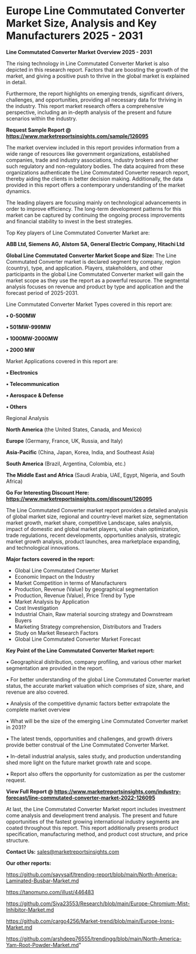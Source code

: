 # Europe Line Commutated Converter Market Size, Analysis and Key Manufacturers 2025 - 2031

<Strong> Line Commutated Converter Market Overview 2025 - 2031</strong>

The rising technology in Line Commutated Converter Market is also depicted in this research report. Factors that are boosting the growth of the market, and giving a positive push to thrive in the global market is explained in detail.

Furthermore, the report highlights on emerging trends, significant drivers, challenges, and opportunities, providing all necessary data for thriving in the industry. This report market research offers a comprehensive perspective, including an in-depth analysis of the present and future scenarios within the industry.

<strong>Request Sample Report @ <a href=https://www.marketreportsinsights.com/sample/126095>https://www.marketreportsinsights.com/sample/126095</a></strong>

The market overview included in this report provides information from a wide range of resources like government organizations, established companies, trade and industry associations, industry brokers and other such regulatory and non-regulatory bodies. The data acquired from these organizations authenticate the Line Commutated Converter research report, thereby aiding the clients in better decision making. Additionally, the data provided in this report offers a contemporary understanding of the market dynamics.

The leading players are focusing mainly on technological advancements in order to improve efficiency. The long-term development patterns for this market can be captured by continuing the ongoing process improvements and financial stability to invest in the best strategies.

Top Key players of Line Commutated Converter Market are:

<strong>ABB Ltd, Siemens AG, Alstom SA, General Electric Company, Hitachi Ltd</strong>

<strong><b>Global Line Commutated Converter Market Scope and Size:</b></strong>
The Line Commutated Converter market is declared segment by company, region (country), type, and application. Players, stakeholders, and other participants in the global Line Commutated Converter market will gain the market scope as they use the report as a powerful resource. The segmental analysis focuses on revenue and product by type and application and the forecast period of 2025-2031.

Line Commutated Converter Market Types covered in this report are:

<strong>• 0-500MW

• 501MW-999MW

• 1000MW-2000MW

• 2000 MW</strong>

Market Applications covered in this report are:

<strong>• Electronics

• Telecommunication

• Aerospace & Defense

• Others</strong> 

Regional Analysis

<strong>North America</strong> (the United States, Canada, and Mexico)

<strong>Europe</strong> (Germany, France, UK, Russia, and Italy)

<strong>Asia-Pacific</strong> (China, Japan, Korea, India, and Southeast Asia)

<strong>South America</strong> (Brazil, Argentina, Colombia, etc.)

<strong>The Middle East and Africa</strong> (Saudi Arabia, UAE, Egypt, Nigeria, and South Africa)

<strong>Go For Interesting Discount Here: <a href=https://www.marketreportsinsights.com/discount/126095>https://www.marketreportsinsights.com/discount/126095</a></strong>

The Line Commutated Converter market report provides a detailed analysis of global market size, regional and country-level market size, segmentation market growth, market share, competitive Landscape, sales analysis, impact of domestic and global market players, value chain optimization, trade regulations, recent developments, opportunities analysis, strategic market growth analysis, product launches, area marketplace expanding, and technological innovations.

<strong><b>Major factors covered in the report:</b></strong>
<ul>
  <li>Global Line Commutated Converter Market </li>
  <li>Economic Impact on the Industry</li>
  <li>Market Competition in terms of Manufacturers</li>
  <li>Production, Revenue (Value) by geographical segmentation</li>
  <li>Production, Revenue (Value), Price Trend by Type</li>
  <li>Market Analysis by Application</li>
  <li>Cost Investigation</li>
  <li>Industrial Chain, Raw material sourcing strategy and Downstream Buyers</li>
  <li>Marketing Strategy comprehension, Distributors and Traders</li>
  <li>Study on Market Research Factors</li>
  <li>Global Line Commutated Converter Market Forecast</li>
</ul>

<strong><b>Key Point of the Line Commutated Converter Market report:</b></strong>

• Geographical distribution, company profiling, and various other market segmentation are provided in the report.

• For better understanding of the global Line Commutated Converter market status, the accurate market valuation which comprises of size, share, and revenue are also covered.

• Analysis of the competitive dynamic factors better extrapolate the complete market overview

• What will be the size of the emerging Line Commutated Converter market in 2031?

• The latest trends, opportunities and challenges, and growth drivers provide better construal of the Line Commutated Converter Market.

• In-detail industrial analysis, sales study, and production understanding shed more light on the future market growth rate and scope.

• Report also offers the opportunity for customization as per the customer request.

<strong><b>View Full Report @ <a href=https://www.marketreportsinsights.com/industry-forecast/line-commutated-converter-market-2022-126095>https://www.marketreportsinsights.com/industry-forecast/line-commutated-converter-market-2022-126095</a></b></strong>


At last, the Line Commutated Converter Market report includes investment come analysis and development trend analysis. The present and future opportunities of the fastest growing international industry segments are coated throughout this report. This report additionally presents product specification, manufacturing method, and product cost structure, and price structure.

<strong>Contact Us:</strong>
sales@marketreportsinsights.com

<strong>Our other reports:</strong>

<a href=https://github.com/sayysaif/trending-report/blob/main/North-America-Laminated-Busbar-Market.md>https://github.com/sayysaif/trending-report/blob/main/North-America-Laminated-Busbar-Market.md</a>

<a href=https://tanomuno.com/illust/446483>https://tanomuno.com/illust/446483</a>

<a href=https://github.com/Siya23553/Research/blob/main/Europe-Chromium-Mist-Inhibitor-Market.md>https://github.com/Siya23553/Research/blob/main/Europe-Chromium-Mist-Inhibitor-Market.md</a>

<a href=https://github.com/cargo4256/Market-trend/blob/main/Europe-Irons-Market.md>https://github.com/cargo4256/Market-trend/blob/main/Europe-Irons-Market.md</a>

<a href=https://github.com/arshdeep76555/trendingg/blob/main/North-America-Yam-Root-Powder-Market.md>https://github.com/arshdeep76555/trendingg/blob/main/North-America-Yam-Root-Powder-Market.md</a>"
